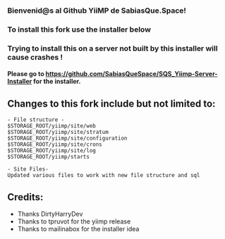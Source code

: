 ### Bienvenid@s al Github YiiMP de SabiasQue.Space!

### To install this fork use the installer below

### Trying to install this on a server not built by this installer will cause crashes !
#### Please go to https://github.com/SabiasQueSpace/SQS_Yiimp-Server-Installer for the installer.

## Changes to this fork include but not limited to:

```
- File structure -
$STORAGE_ROOT/yiimp/site/web
$STORAGE_ROOT/yiimp/site/stratum
$STORAGE_ROOT/yiimp/site/configuration
$STORAGE_ROOT/yiimp/site/crons
$STORAGE_ROOT/yiimp/site/log
$STORAGE_ROOT/yiimp/starts

- Site Files-
Updated various files to work with new file structure and sql
```

## Credits:

* Thanks DirtyHarryDev
* Thanks to tpruvot for the yiimp release
* Thanks to mailinabox for the installer idea
